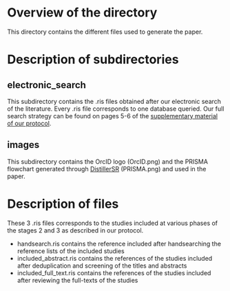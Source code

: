 # Overview of the directory

This directory contains the different files used to generate the paper.

# Description of subdirectories

## electronic_search

This subdirectory contains the .ris files obtained after our electronic search of the literature. Every .ris file corresponds to one database queried. Our full search strategy can be found on pages 5-6 of the [supplementary material of our protocol](https://bmjopen.bmj.com/content/bmjopen/10/11/e041238.full.pdf?with-ds=yes).

## images

This subdirectory contains the OrcID logo (OrcID.png) and the PRISMA flowchart generated through [DistillerSR](https://www.evidencepartners.com/products/distillersr-systematic-review-software/) (PRISMA.png) and used in the paper.

# Description of files

These 3 .ris files corresponds to the studies included at various phases of the stages 2 and 3 as described in our protocol.

-   handsearch.ris contains the reference included after handsearching the reference lists of the included studies
-   included_abstract.ris contains the references of the studies included after deduplication and screening of the titles and abstracts
-   included_full_text.ris contains the references of the studies included after reviewing the full-texts of the studies
